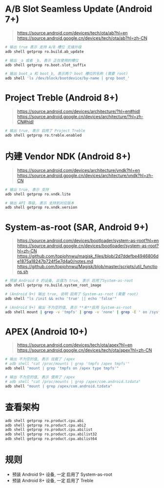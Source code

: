 # A/B Slot Seamless Update (Android 7+)
> https://source.android.com/devices/tech/ota/ab?hl=en  
> https://source.android.google.cn/devices/tech/ota/ab?hl=zh-CN
``` sh
# 输出 true 表示 支持 A/B 槽位 无缝升级
adb shell getprop ro.build.ab_update

# 输出 _a 或者 _b, 表示 正在使用的槽位
adb shell getprop ro.boot.slot_suffix

# 输出 boot_a 和 boot_b, 表示两个 boot 槽位的名称 (需要 root)
adb shell 'ls /dev/block/bootdevice/by-name | grep boot_'
```

# Project Treble (Android 8+)
> https://source.android.com/devices/architecture/?hl=en#hidl  
> https://source.android.google.cn/devices/architecture/?hl=zh-CN#hidl
``` sh
# 输出 true, 表示 启用了 Project Treble
adb shell getprop ro.treble.enabled
```

# 内建 Vendor NDK (Android 8+)
> https://source.android.com/devices/architecture/vndk?hl=en  
> https://source.android.google.cn/devices/architecture/vndk?hl=zh-CN
``` sh
# 输出 true, 表示 支持
adb shell getprop ro.vndk.lite

# 输出 API 等级, 表示 支持到对应版本
adb shell getprop ro.vndk.version
```

# System-as-root (SAR, Android 9+)
> https://source.android.com/devices/bootloader/system-as-root?hl=en  
> https://source.android.google.cn/devices/bootloader/system-as-root?hl=zh-CN  
> https://github.com/topjohnwu/magisk_files/blob/2d7ddefbe4946806de1875a18247b724f5e7d4a0/notes.md  
> https://github.com/topjohnwu/Magisk/blob/master/scripts/util_functions.sh
``` sh
# 预装 Android 9 的设备, 此值为 true, 表示 启用了System-as-root
adb shell getprop ro.build.system_root_image
```

``` sh
# (Android 9+) 输出 true, 说明 启用了 System-as-root (需要 root)
adb shell "ls /init && echo 'true' || echo 'false'"

# (Android 9+) 输出 不为空的值, 表示 **未**启用 System-as-root
adb shell mount | grep -v 'tmpfs' | grep -v 'none' | grep -E ' on /system type'\|' /system '
```

# APEX (Android 10+)
> https://source.android.com/devices/tech/ota/apex?hl=en  
> https://source.android.google.cn/devices/tech/ota/apex?hl=zh-CN
``` sh
# 输出 不为空的值, 表示 挂载了 /apex
# adb shell "cat /proc/mounts | grep 'tmpfs /apex tmpfs'"
adb shell "mount | grep 'tmpfs on /apex type tmpfs'"

# 输出 不为空的值, 表示 使用了 /apex
# adb shell "cat /proc/mounts | grep /apex/com.android.tzdata"
adb shell "mount | grep /apex/com.android.tzdata"
```

# 查看架构
``` sh
adb shell getprop ro.product.cpu.abi
adb shell getprop ro.product.cpu.abi2
adb shell getprop ro.product.cpu.abilist
adb shell getprop ro.product.cpu.abilist32
adb shell getprop ro.product.cpu.abilist64
```

# 规则
- 预装 Android 9+ 设备, 一定 启用了 System-as-root
- 预装 Android 8+ 设备, 一定 启用了 Treble
